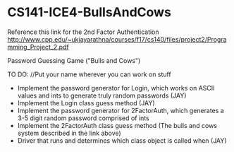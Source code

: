 # CS141-ICE4-BullsAndCows
Reference this link for the 2nd Factor Authentication 
http://www.cpp.edu/~ukjayarathna/courses/f17/cs140/files/project2/Programming_Project_2.pdf

Password Guessing Game ("Bulls and Cows")

TO DO: //Put your name wherever you can work on stuff
- Implement the password generator for Login, which works on ASCII values and ints to generate truly random passwords (JAY)
- Implement the Login class guess method (JAY)
- Implement the password generator for 2FactorAuth, which generates a 3-5 digit random password comprised of ints
- Implement the 2FactorAuth class guess method (The bulls and cows system described in the link above)
- Driver that runs and determines which class object is called when (JAY)
